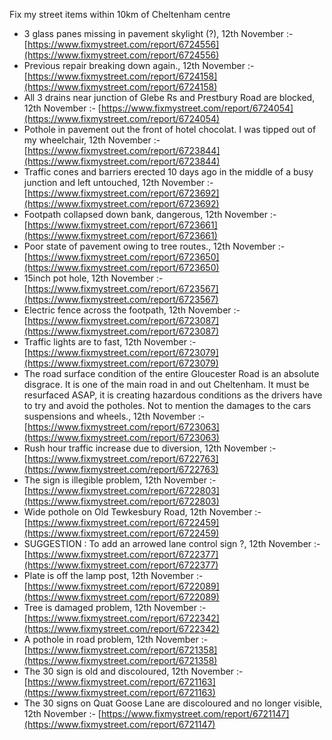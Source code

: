 Fix my street items within 10km of Cheltenham centre

<!-- fix_marker starts -->

- 3 glass panes missing in pavement skylight (?), 12th November :- [https://www.fixmystreet.com/report/6724556](https://www.fixmystreet.com/report/6724556)
- Previous repair breaking down again., 12th November :- [https://www.fixmystreet.com/report/6724158](https://www.fixmystreet.com/report/6724158)
- All 3 drains near junction of Glebe Rs and Prestbury Road are blocked, 12th November :- [https://www.fixmystreet.com/report/6724054](https://www.fixmystreet.com/report/6724054)
- Pothole in pavement out the front of hotel chocolat. I was tipped out of my wheelchair, 12th November :- [https://www.fixmystreet.com/report/6723844](https://www.fixmystreet.com/report/6723844)
- Traffic cones and barriers erected 10 days ago in the middle of a busy junction and left untouched, 12th November :- [https://www.fixmystreet.com/report/6723692](https://www.fixmystreet.com/report/6723692)
- Footpath collapsed down bank, dangerous, 12th November :- [https://www.fixmystreet.com/report/6723661](https://www.fixmystreet.com/report/6723661)
- Poor state of pavement owing to tree routes., 12th November :- [https://www.fixmystreet.com/report/6723650](https://www.fixmystreet.com/report/6723650)
- 15inch pot hole, 12th November :- [https://www.fixmystreet.com/report/6723567](https://www.fixmystreet.com/report/6723567)
- Electric fence across the footpath, 12th November :- [https://www.fixmystreet.com/report/6723087](https://www.fixmystreet.com/report/6723087)
- Traffic lights are to fast, 12th November :- [https://www.fixmystreet.com/report/6723079](https://www.fixmystreet.com/report/6723079)
- The road surface condition of the entire Gloucester Road is an absolute disgrace. It is one of the main road in and out Cheltenham. It must be resurfaced ASAP, it is creating hazardous conditions as the drivers have to try and avoid the potholes. Not to mention the damages to the cars suspensions and wheels., 12th November :- [https://www.fixmystreet.com/report/6723063](https://www.fixmystreet.com/report/6723063)
- Rush hour traffic increase due to diversion, 12th November :- [https://www.fixmystreet.com/report/6722763](https://www.fixmystreet.com/report/6722763)
- The sign is illegible problem, 12th November :- [https://www.fixmystreet.com/report/6722803](https://www.fixmystreet.com/report/6722803)
- Wide pothole on Old Tewkesbury Road, 12th November :- [https://www.fixmystreet.com/report/6722459](https://www.fixmystreet.com/report/6722459)
- SUGGESTION : To add an arrowed lane control sign ?, 12th November :- [https://www.fixmystreet.com/report/6722377](https://www.fixmystreet.com/report/6722377)
- Plate is off the lamp post, 12th November :- [https://www.fixmystreet.com/report/6722089](https://www.fixmystreet.com/report/6722089)
- Tree is damaged problem, 12th November :- [https://www.fixmystreet.com/report/6722342](https://www.fixmystreet.com/report/6722342)
- A pothole in road problem, 12th November :- [https://www.fixmystreet.com/report/6721358](https://www.fixmystreet.com/report/6721358)
- The 30 sign is old and discoloured, 12th November :- [https://www.fixmystreet.com/report/6721163](https://www.fixmystreet.com/report/6721163)
- The 30 signs on Quat Goose Lane are discoloured and no longer visible, 12th November :- [https://www.fixmystreet.com/report/6721147](https://www.fixmystreet.com/report/6721147)

<!-- fix_marker ends -->